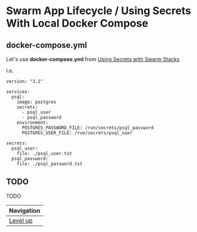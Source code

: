 # Swarm App Lifecycle / Using Secrets With Local Docker Compose #

## docker-compose.yml ##

Let's use **docker-compose.yml** from [Using Secrets with Swarm Stacks](../../swarm-usage/using-secrets-in-swarm-stacks/README.md) 

I.e.

    version: "3.1"
    
    services:
      psql:
        image: postgres
        secrets:
          - psql_user
          - psql_password
        environment:
          POSTGRES_PASSWORD_FILE: /run/secrets/psql_password
          POSTGRES_USER_FILE: /run/secrets/psql_user
    
    secrets:
      psql_user:
        file: ./psql_user.txt
      psql_password:
        file: ./psql_password.txt
    
## TODO ##

TODO

| Navigation               |
| ------------------------ |
| [Level up](../README.md) |
